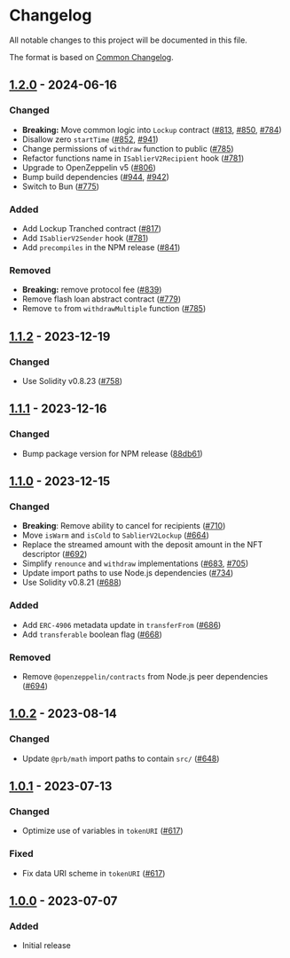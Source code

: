 # Changelog

All notable changes to this project will be documented in this file.

The format is based on [Common Changelog](https://common-changelog.org/).

[1.2.0]: https://github.com/sablier-labs/v2-core/compare/v1.1.2...v1.2.0
[1.1.2]: https://github.com/sablier-labs/v2-core/compare/v1.1.1...v1.1.2
[1.1.1]: https://github.com/sablier-labs/v2-core/compare/v1.1.0...v1.1.1
[1.1.0]: https://github.com/sablier-labs/v2-core/compare/v1.0.2...v1.1.0
[1.0.2]: https://github.com/sablier-labs/v2-core/compare/v1.0.1...v1.0.2
[1.0.1]: https://github.com/sablier-labs/v2-core/compare/v1.0.0...v1.0.1
[1.0.0]: https://github.com/sablier-labs/v2-core/releases/tag/v1.0.0

## [1.2.0] - 2024-06-16

### Changed

- **Breaking:** Move common logic into `Lockup` contract ([#813](https://github.com/sablier-labs/v2-core/pull/813),
  [#850](https://github.com/sablier-labs/v2-core/pull/850), [#784](https://github.com/sablier-labs/v2-core/pull/784))
- Disallow zero `startTime` ([#852](https://github.com/sablier-labs/v2-core/pull/852),
  [#941](https://github.com/sablier-labs/v2-core/pull/941))
- Change permissions of `withdraw` function to public ([#785](https://github.com/sablier-labs/v2-core/pull/785))
- Refactor functions name in `ISablierV2Recipient` hook ([#781](https://github.com/sablier-labs/v2-core/pull/781))
- Upgrade to OpenZeppelin v5 ([#806](https://github.com/sablier-labs/v2-core/pull/806))
- Bump build dependencies ([#944](https://github.com/sablier-labs/v2-core/pull/944),
  [#942](https://github.com/sablier-labs/v2-core/pull/942))
- Switch to Bun ([#775](https://github.com/sablier-labs/v2-core/pull/775))

### Added

- Add Lockup Tranched contract ([#817](https://github.com/sablier-labs/v2-core/pull/817))
- Add `ISablierV2Sender` hook ([#781](https://github.com/sablier-labs/v2-core/pull/781))
- Add `precompiles` in the NPM release ([#841](https://github.com/sablier-labs/v2-core/pull/841))

### Removed

- **Breaking:** remove protocol fee ([#839](https://github.com/sablier-labs/v2-core/pull/839))
- Remove flash loan abstract contract ([#779](https://github.com/sablier-labs/v2-core/pull/779))
- Remove `to` from `withdrawMultiple` function ([#785](https://github.com/sablier-labs/v2-core/pull/785))

## [1.1.2] - 2023-12-19

### Changed

- Use Solidity v0.8.23 ([#758](https://github.com/sablier-labs/v2-core/pull/758))

## [1.1.1] - 2023-12-16

### Changed

- Bump package version for NPM release
  ([88db61](https://github.com/sablier-labs/v2-core/tree/88db61bcf193ef9494b31c883ed2c9ad997a1271))

## [1.1.0] - 2023-12-15

### Changed

- **Breaking**: Remove ability to cancel for recipients ([#710](https://github.com/sablier-labs/v2-core/pull/710))
- Move `isWarm` and `isCold` to `SablierV2Lockup` ([#664](https://github.com/sablier-labs/v2-core/pull/664))
- Replace the streamed amount with the deposit amount in the NFT descriptor
  ([#692](https://github.com/sablier-labs/v2-core/pull/692))
- Simplify `renounce` and `withdraw` implementations ([#683](https://github.com/sablier-labs/v2-core/pull/683),
  [#705](https://github.com/sablier-labs/v2-core/pull/705))
- Update import paths to use Node.js dependencies ([#734](https://github.com/sablier-labs/v2-core/pull/734))
- Use Solidity v0.8.21 ([#688](https://github.com/sablier-labs/v2-core/pull/688))

### Added

- Add `ERC-4906` metadata update in `transferFrom` ([#686](https://github.com/sablier-labs/v2-core/pull/686))
- Add `transferable` boolean flag ([#668](https://github.com/sablier-labs/v2-core/pull/668))

### Removed

- Remove `@openzeppelin/contracts` from Node.js peer dependencies
  ([#694](https://github.com/sablier-labs/v2-core/pull/694))

## [1.0.2] - 2023-08-14

### Changed

- Update `@prb/math` import paths to contain `src/` ([#648](https://github.com/sablier-labs/v2-core/pull/648))

## [1.0.1] - 2023-07-13

### Changed

- Optimize use of variables in `tokenURI` ([#617](https://github.com/sablier-labs/v2-core/pull/617))

### Fixed

- Fix data URI scheme in `tokenURI` ([#617](https://github.com/sablier-labs/v2-core/pull/617))

## [1.0.0] - 2023-07-07

### Added

- Initial release
